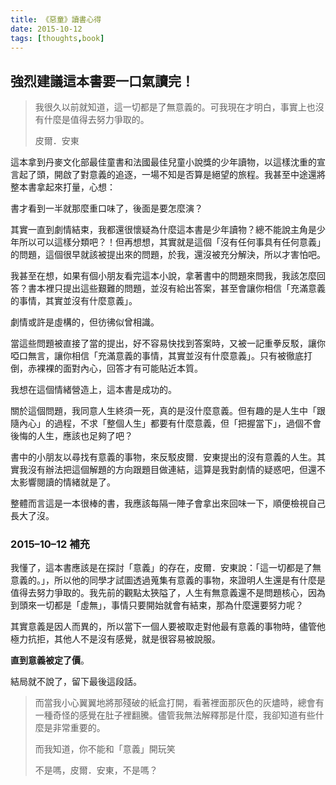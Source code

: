 ```yaml
---
title: 《惡童》讀書心得
date: 2015-10-12
tags: [thoughts,book]
---
```


## 強烈建議這本書要一口氣讀完！

> 我很久以前就知道，這一切都是了無意義的。可我現在才明白，事實上也沒有什麼是值得去努力爭取的。
>
> 皮爾．安東

這本拿到丹麥文化部最佳童書和法國最佳兒童小說獎的少年讀物，以這樣沈重的宣言起了頭，開啟了對意義的追逐，一場不知是否算是絕望的旅程。我甚至中途還將整本書拿起來打量，心想：

書才看到一半就那麼重口味了，後面是要怎麼演？

其實一直到劇情結束，我都還很懷疑為什麼這本書是少年讀物？總不能說主角是少年所以可以這樣分類吧？！但再想想，其實就是這個「沒有任何事具有任何意義」的問題，這個很早就該被提出來的問題，於我，還沒被充分解決，所以才害怕吧。

我甚至在想，如果有個小朋友看完這本小說，拿著書中的問題來問我，我該怎麼回答？書本裡只提出這些艱難的問題，並沒有給出答案，甚至會讓你相信「充滿意義的事情，其實並沒有什麼意義」。

劇情或許是虛構的，但彷彿似曾相識。

當這些問題被直接了當的提出，好不容易快找到答案時，又被一記重拳反駁，讓你啞口無言，讓你相信「充滿意義的事情，其實並沒有什麼意義」。只有被徹底打倒，赤裸裸的面對內心，回答才有可能貼近本質。

我想在這個情緒營造上，這本書是成功的。

關於這個問題，我同意人生終須一死，真的是沒什麼意義。但有趣的是人生中「跟隨內心」的過程，不求「整個人生」都要有什麼意義，但「把握當下」，過個不會後悔的人生，應該也足夠了吧？

書中的小朋友以尋找有意義的事物，來反駁皮爾．安東提出的沒有意義的人生。其實我沒有辦法把這個解題的方向跟題目做連結，這算是我對劇情的疑惑吧，但還不太影響閱讀的情緒就是了。

整體而言這是一本很棒的書，我應該每隔一陣子會拿出來回味一下，順便檢視自己長大了沒。

### 2015–10–12 補充

我懂了，這本書應該是在探討「意義」的存在，皮爾．安東說：「這一切都是了無意義的。」，所以他的同學才試圖透過蒐集有意義的事物，來證明人生還是有什麼是值得去努力爭取的。我先前的觀點太狹隘了，人生有無意義還不是問題核心，因為到頭來一切都是「虛無」，事情只要開始就會有結束，那為什麼還要努力呢？

其實意義是因人而異的，所以當下一個人要被取走對他最有意義的事物時，儘管他極力抗拒，其他人不是沒有感覺，就是很容易被說服。

**直到意義被定了價**。

結局就不說了，留下最後這段話。

> 而當我小心翼翼地將那殘破的紙盒打開，看著裡面那灰色的灰燼時，總會有一種奇怪的感覺在肚子裡翻騰。儘管我無法解釋那是什麼，我卻知道有些什麼是非常重要的。
>
> 而我知道，你不能和「意義」開玩笑
>
> 不是嗎，皮爾．安東，不是嗎？

